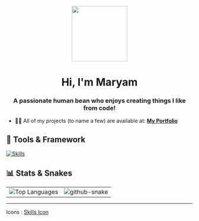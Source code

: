 <div align="center">
  <img height="150" src="https://media3.giphy.com/media/v1.Y2lkPTc5MGI3NjExeTRuejdudWY3bzF6YXl0Z25oYXd3Nm1qNXZ0eGJhYWM2d3hwMnlpdyZlcD12MV9naWZzX3NlYXJjaCZjdD1n/L1R1tvI9svkIWwpVYr/100.webp"  />
</div>

###

<h1 align="center">Hi, I'm Maryam</h1>
<h3 align="center">A passionate human bean who enjoys creating things I like from code!</h3>
 

- 👨‍💻 All of my projects (to name a few) are available at: **[My Portfolio](https://maryam-mo-portfolio.vercel.app/)**



<p align="left">
</p>

## 🔧 Tools & Framework


[![Skills](https://skills.syvixor.com/api/icons?perline=7&i=python,googlecolaboratory,jupyter,pytorch,tensorflow,huggingface,html,css3,javascript,typescript,reactjs,tailwindcss,astro,fastapi,googlegemini,googlecloud,mysql,firebase,supabase,figma)](https://github.com/syvixor/skills-icons)



## 📊 Stats & Snakes


<div align="center">
  <table>
    <tr>
      <td>
        <img src="https://github-readme-stats.vercel.app/api/top-langs/?username=mrym-emm&layout=compact&theme=radical&hide_border=true" alt="Top Languages" />
      </td>
      <td>
        <picture>
          <source media="(prefers-color-scheme: dark)" srcset="https://raw.githubusercontent.com/mrym-emm/mrym-emm/output/github-snake-dark.svg" />
          <source media="(prefers-color-scheme: light)" srcset="https://raw.githubusercontent.com/mrym-emm/mrym-emm/output/github-snake.svg" />
          <img alt="github-snake" src="https://raw.githubusercontent.com/mrym-emm/mrym-emm/output/github-snake.svg" />
        </picture>
      </td>
    </tr>
  </table>
</div>

<hr/>

Icons : [Skills Icon](https://github.com/syvixor/skills-icons)  

